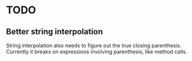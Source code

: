 
# TODO

## Better string interpolation

String interpolation also needs to figure out the true closing parenthesis. Currently it breaks on expressions involving parenthesis, like method calls.
